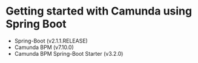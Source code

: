 # Getting started with Camunda using Spring Boot
* Spring-Boot (v2.1.1.RELEASE)
* Camunda BPM (v7.10.0)
* Camunda BPM Spring-Boot Starter (v3.2.0)
